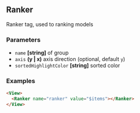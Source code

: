 ## Ranker

Ranker tag, used to ranking models

### Parameters

-   `name` **[string]** of group
-   `axis` **(y | x)** axis direction (optional, default `y`)
-   `sortedHighlightColor` **[string]** sorted color

### Examples

```html
<View>
  <Ranker name="ranker" value="$items"></Ranker>
</View>
```
